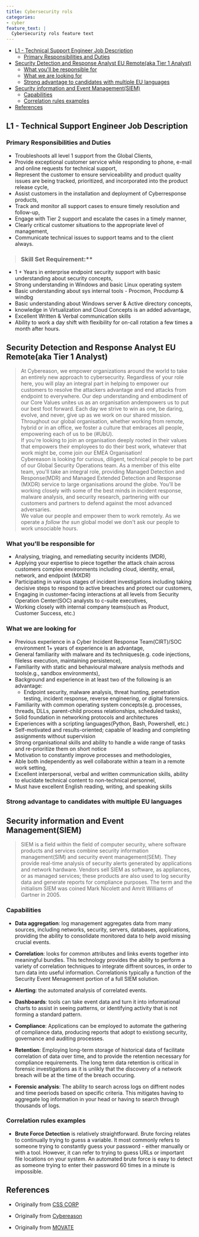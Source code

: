```yaml
---
title: Cybersecurity rols
categories:
- cyber
feature_text: |
  Cybersecurity rols feature text
---
```


- [L1 - Technical Support Engineer Job Description](#l1---technical-support-engineer-job-description)
  - [Primary Responsibilities and Duties](#primary-responsibilities-and-duties)
- [Security Detection and Response Analyst EU Remote(aka Tier 1 Analyst)](#security-detection-and-response-analyst-eu-remoteaka-tier-1-analyst)
  - [What you'll be responsible for](#what-youll-be-responsible-for)
  - [What we are looking for](#what-we-are-looking-for)
  - [Strong advantage to candidates with multiple EU languages](#strong-advantage-to-candidates-with-multiple-eu-languages)
- [Security information and Event Management(SIEM)](#security-information-and-event-managementsiem)
  - [Capabilities](#capabilities)
  - [Correlation rules examples](#correlation-rules-examples)
- [References](#references)

## L1 - Technical Support Engineer Job Description

### Primary Responsibilities and Duties

- Troubleshoots all level 1 support from the Global Clients,
- Provide exceptional customer service while responding to phone, e-mail and online requests for technical support,
- Represent the customer to ensure serviceability and product quality issues are being tracked, prioritized, and incorporated into the product release cycle,
- Assist customers in the installation and deployment of Cyberresponse products,
- Track and monitor all support cases to ensure timely resolution and follow-up,
- Engage with Tier 2 support and escalate the cases in a timely manner,
- Clearly critical customer situations to the appropriate level of management,
- Communicate technical issues to support teams and to the client always.
  
> ### Skill Set Requirement:**

- 1 + Years in enterprise endpoint security support with basic understanding about security concepts,
- Strong understanding in Windows and basic Linux operating system
- Basic understanding about sys internal tools - Procmon, Procdump & windbg
- Basic understanding about Windows server & Active directory concepts,
- knowledge in Virtualization and Cloud Concepts is an added advantage,
- Excellent Written & Verbal communication skills
- Ability to work a day shift with flexibility for on-call rotation a few times a month after hours.

## Security Detection and Response Analyst EU Remote(aka Tier 1 Analyst)

> At Cybereason, we empower organizations around the world to take an entirely new approach to cybersecurity. Regardless of your role here, you will play an integral part in helping to empower our customers to resolve the attackers advantage and end attacks from endpoint to everywhere. Our dep understanding and embodiment of our Core Values unites us as an organisation andempowers us to put our best foot forward. Each day we strive to win as one, be daring, evolve, and never, give up as we work on our shared mission.  
> Throughout our global organisation, whether working from remote, hybrid or in an office, we foster a culture that embraces all people, empowering each of us to be (#UbU).  
> If you're looking to join an organisation deeply rooted in their values that empowers their employees to do their best work, whatever that work might be, come join our EMEA Organisation!  
> Cybereason is looking for curious, diligent, technical people to be part of our Global Security Operations team. As a member of this elite team, you'll take an integral role, providing Managed Detection and Response(MDR) and Managed Extended Detection and Response (MXDR) service to large organisations around the globe. You'll be working closely with some of the best minds in incident response, malware analysis, and security research, partnering with our customers and partners to defend against the most advanced adversaries.  
> We value our people and empower them to work remotely. As we operate a *follow the sun* global model we don't ask our people to work unsociable hours.

### What you'll be responsible for  

- Analysing, triaging, and remediating security incidents (MDR),
- Applying your expertise to piece together the attack chain across customers complex environments including cloud, identity, email, network, and endpoint (MXDR)
- Participating in various stages of incident investigations including taking decisive steps to respond to active breaches and protect our customers,
- Engaging in customer-facing interactions at all levels from Security Operation Center(SOC) analysts to c-suite executives,
- Working closely with internal company teams(such as Product, Customer Success, etc.)

### What we are looking for

- Previous experience in a Cyber Incident Response Team(CIRT)/SOC  environment 1+ years of experience is an advantage,
- General familiarity with malware and its techniques(e.g. code injections, fileless execution, maintaining persistence),
- Familiarity with static and behavioural malware analysis methods and tools(e.g., sandbox environments),
- Background and experience in at least two of the following is an advantage:
  - Endpoint security, malware analysis, threat hunting, penetration testing, incident response, reverse engineering, or digital forensics.
- Familiarity with common operating system concepts(e.g. processes, threads, DLLs, parent-child process relationships, scheduled tasks),
- Solid foundation in networking protocols and architectures
- Experiences with a scripting languages(Python, Bash, Powershell, etc.)
- Self-motivated and results-oriented; capable of leading and completing assignments without supervision
- Strong organisational skills and ability to handle a wide range of tasks and re-prioritize them on short notice
- Motivation to constantly improve processes and methodologies,
- Able both independently as well collaborate within a team in a remote work setting,
- Excellent interpersonal, verbal and written communication skills, ability to elucidate technical content to non-technical personnel,
- Must have excellent English reading, writing, and speaking skills

### Strong advantage to candidates with multiple EU languages

## Security information and Event Management(SIEM)

> SIEM is a field within the field of computer security, where software products and services combine security information management(SIM) and security event management(SEM). They provide real-time analysis of security alerts generated by applications and network hardware. Vendors sell SIEM as software, as appliances, or as managed services; these products are also used to log security data and generate reports for compliance purposes. The term and the initialism SIEM was coined Mark Nicolett and Amrit Williams of Gartner in 2005.

### Capabilities

- **Data aggregation**: log management aggregates data from many sources, including networks, security, servers, databases, applications, providing the ability to consolidate monitored data to help avoid missing crucial events.

- **Correlation**: looks for common attributes and links events together into meaningful bundles. This technology provides the ability to perform a variety of correlation techniques to integrate diffrent sources, in order to turn data into useful information. Correlationis typically a function of the Security Event Menagement portion of a full SIEM solution.
- **Alerting**: the automated analysis of correlated events.
- **Dashboards**: tools can take event data and turn it into informational charts to assist in seeing patterns, or identifying activity that is not forming a standard pattern.
- **Compliance**: Applications can be employed to automate the gathering of compliance data, producing reports that adopt to existiong security, governance and auditing processes.
- **Retention**: Employing long-term storage of historical data of facilitate correlation of data over time, and to provide the retention necessary for compliance requirements. The long term data retention is critical in forensic investigations as it is unlikly that the discovery of a network breach will be at the time of the breach occuring.
- **Forensic analysis**: The ability to search across logs on diffrent nodes and time peeriods based on specific criteria. This mitigates having to aggregate log information in your head or having to search through thousands of logs.

### Correlation rules examples

- **Brute Force Detection** is relatively straightforward. Brute forcing relates to continually trying to guess a variable. It most commonly refers to someone trying to constantly guess your password  - either manually or with a tool. However, it can refer to trying to guess URLs or important file locations on your system. An automated brute force is easy to detect as someone trying to enter their password 60 times in a minute is impossible.

<!-- more -->
## References

- Originally from [CSS CORP](https://www.csscorp.com/company/)

- Originally from [Cybereason](https://www.cybereason.com/)

- Originally from [MOVATE](https://www.movate.com/)
